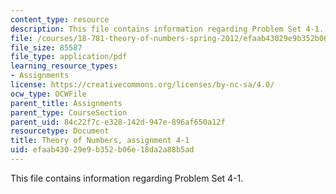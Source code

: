 ```yaml
---
content_type: resource
description: This file contains information regarding Problem Set 4-1.
file: /courses/18-781-theory-of-numbers-spring-2012/efaab43029e9b352b06e18da2a88b5ad_MIT18_781S12_pset4-1.pdf
file_size: 85587
file_type: application/pdf
learning_resource_types:
- Assignments
license: https://creativecommons.org/licenses/by-nc-sa/4.0/
ocw_type: OCWFile
parent_title: Assignments
parent_type: CourseSection
parent_uid: 84c22f7c-e328-142d-947e-896af650a12f
resourcetype: Document
title: Theory of Numbers, assignment 4-1
uid: efaab430-29e9-b352-b06e-18da2a88b5ad
---
```

This file contains information regarding Problem Set 4-1.